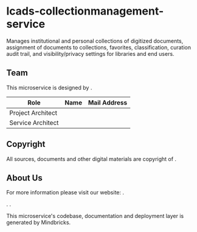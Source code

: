 # lcads-collectionmanagement-service

Manages institutional and personal collections of digitized documents, assignment of documents to collections, favorites, classification, curation audit trail, and visibility/privacy settings for libraries and end users.

## Team

This microservice is designed by .

| Role              | Name | Mail Address |
| ----------------- | ---- | ------------ |
| Project Architect |      |              |
| Service Architect |      |              |

## Copyright

All sources, documents and other digital materials are copyright of .

## About Us

For more information please visit our website: .

.
.

This microservice's codebase, documentation and deployment layer is generated by Mindbricks.
